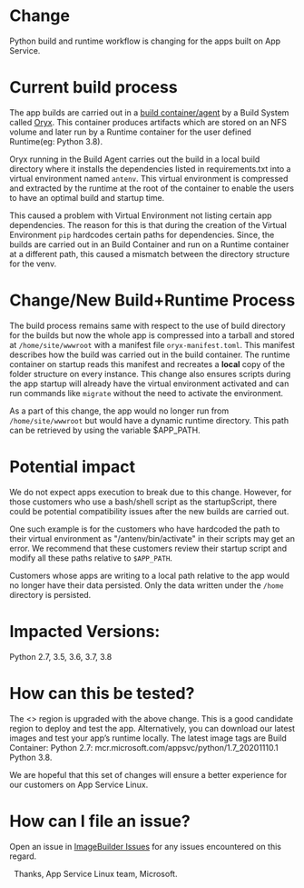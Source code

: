 # Change

Python build and runtime workflow is changing for the apps built on App Service. 

# Current build process

The app builds are carried out in a [build container/agent](https://github.com/Azure-App-Service/KuduLite) by a Build System called [Oryx](https://github.com/microsoft/oryx). This container produces artifacts which are stored on an NFS volume and later run by a Runtime container for the user defined Runtime(eg: Python 3.8).

Oryx running in the Build Agent carries out the build in a local build directory where it installs the dependencies listed in requirements.txt into a virtual environment named `antenv`. This virtual environment is compressed and extracted by the runtime at the root of the container to enable the users to have an optimal build and startup time.

This caused a problem with Virtual Environment not listing certain app dependencies. The reason for this is that during the creation of the Virtual Environment `pip` hardcodes certain paths for dependencies. Since, the builds are carried out in an Build Container and run on a Runtime container at a different path, this caused a mismatch between the directory structure for the venv.

# Change/New Build+Runtime Process

The build process remains same with respect to the use of build directory for the builds but now the whole app is compressed into a tarball and stored at `/home/site/wwwroot` with a manifest file `oryx-manifest.toml`. This manifest describes how the build was carried out in the build container. The runtime container on startup reads this manifest and recreates a **local** copy of the folder structure on every instance. This change also ensures scripts during the app startup will already have the virtual environment activated and can run commands like `migrate` without the need to activate the environment.

As a part of this change, the app would no longer run from `/home/site/wwwroot` but would have a dynamic runtime directory. This path can be retrieved by using the variable $APP_PATH.

# Potential impact
We do not expect apps execution to break due to this change. However, for those customers who use a bash/shell script as the startupScript, there could be potential compatibility issues after the new builds are carried out.

One such example is for the customers who have hardcoded the path to their virtual environment as "/antenv/bin/activate" in their scripts may get an error. We recommend that these customers review their startup script and modify all these paths relative to `$APP_PATH`.

Customers whose apps are writing to a local path relative to the app would no longer have their data persisted. Only the data written under the `/home` directory is persisted.

# Impacted Versions:
Python 2.7, 3.5, 3.6, 3.7, 3.8


# How can this be tested?
The <> region is upgraded with the above change. This is a good candidate region to deploy and test the app. Alternatively, you can download our latest images and test your app’s runtime locally. The latest image tags are
Build Container:
Python 2.7: mcr.microsoft.com/appsvc/python/1.7_20201110.1
Python 3.8.

We are hopeful that this set of changes will ensure a better experience for our customers on App Service Linux.

# How can I file an issue?
Open an issue in [ImageBuilder Issues](https://github.com/azure-app-service/imagebuilder/issues) for any issues encountered on this regard.

 
Thanks,
App Service Linux team,
Microsoft.
